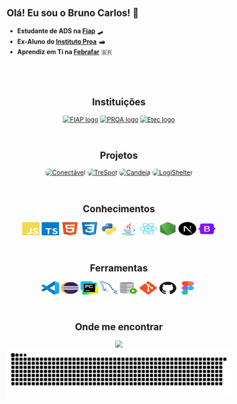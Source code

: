 ## Olá! Eu sou o Bruno Carlos! 🦕

- **Estudante de ADS na [Fiap](https://www.fiap.com.br/)** 🛹
- **Ex-Aluno do [Instituto Proa](https://www.proa.org.br/)** 🛥️
- **Aprendiz em Ti na [Febrafar](https://febrafar.com.br/)** 🇧🇷

<div align="center"><br>
  
  <br><h2>Instituições</h2>
  <p>
    <a href="https://www.fiap.com.br/" target="_blank"><img src="https://media.licdn.com/dms/image/v2/C4D0BAQFGUHRJ26bFDw/company-logo_200_200/company-logo_200_200/0/1631312349936?e=2147483647&v=beta&t=2cxZo7IPlpqVmRsvk_tS2TYDHSqh8Q3SlFYcLW9nlVc" alt="FIAP logo" height="75px"></a>
    <a href="https://www.proa.org.br/" target="_blank"><img src="https://encrypted-tbn0.gstatic.com/images?q=tbn:ANd9GcQTxwNgcvkCreI-2eDl6Ezt_95qBFHJQhRCSQ&s" alt="PROA logo" height="75px"></a>
    <a href="https://www.cps.sp.gov.br/etec/" target="_blank"><img src="https://encrypted-tbn0.gstatic.com/images?q=tbn:ANd9GcR2wPtBhEdhCSqpegKRteWba128Yg_KWuY5pA&s" alt="Etec logo" height="75px"></a>
  </p>

  <br><h2>Projetos</h2>
  <p>
    <a href="https://qrcc.me/se0jqj19eeka" target="_blank"><img src="https://avatars.githubusercontent.com/u/168479235?s=400&u=2ec8bf7963b23ae01f26c6c44f35d67b05ed856b&v=4" alt="Conectável" height="75" style="border-radius: 25px;"></a>
    <a href="https://github.com/TrenSpot" target="_blank"><img src="https://avatars.githubusercontent.com/u/181512128?s=200&v=4" alt="TreSpot" height="75" style="border-radius: 25px;"></a>
    <a href="https://github.com/Candeia3" target="_blank"><img src="https://avatars.githubusercontent.com/u/188801138?s=200&v=4" alt="Candeia" height="75" style="border-radius: 25px;"></a>
    <a href="https://github.com/LogiShelter" target="_blank"><img src="https://avatars.githubusercontent.com/u/213550558?s=200&v=4" alt="LogiShelter" height="75" style="border-radius: 25px;"></a>
  </p>

  <br><h2>Conhecimentos</h2>
  <p>
    <img align="center" alt="Bruno-JS" height="30" width="40" src="https://raw.githubusercontent.com/devicons/devicon/master/icons/javascript/javascript-plain.svg"/>
    <img align="center" alt="Bruno-TS" height="30" width="40" src="https://raw.githubusercontent.com/devicons/devicon/ca28c779441053191ff11710fe24a9e6c23690d6/icons/typescript/typescript-original.svg"/>
    <img align="center" alt="Bruno-HTML" height="30" width="40" src="https://raw.githubusercontent.com/devicons/devicon/master/icons/html5/html5-original.svg"/>
    <img align="center" alt="Bruno-CSS" height="30" width="40" src="https://raw.githubusercontent.com/devicons/devicon/master/icons/css3/css3-original.svg"/>
    <img align="center" alt="Bruno-Python" height="30" width="40"  src="https://raw.githubusercontent.com/devicons/devicon/master/icons/python/python-original.svg"/>
    <img align="center" alt="Bruno-Java" height="30" width="40"  src="https://raw.githubusercontent.com/devicons/devicon/master/icons/java/java-original.svg"/>
    <img align="center" alt="Bruno-React" height="30" width="40" src="https://raw.githubusercontent.com/devicons/devicon/master/icons/react/react-original.svg"/>
    <img align="center" alt="Bruno-NodeJS" height="30" width="40" src="https://raw.githubusercontent.com/devicons/devicon/ca28c779441053191ff11710fe24a9e6c23690d6/icons/nodejs/nodejs-original.svg"/>
    <img align="center" alt="Bruno-NextJS" height="30" width="40"  src="https://raw.githubusercontent.com/devicons/devicon/ca28c779441053191ff11710fe24a9e6c23690d6/icons/nextjs/nextjs-original.svg"/>
    <img align="center" alt="Bruno-Bootstrap" height="30" width="40"  src="https://raw.githubusercontent.com/devicons/devicon/master/icons/bootstrap/bootstrap-original.svg"/>
  </p>
  <br><h2>Ferramentas</h2>
  <p>
    <img align="center" alt="Bruno-visualstudiocode" height="30" width="40"  src="https://raw.githubusercontent.com/devicons/devicon/master/icons/vscode/vscode-original.svg"/>
    <img align="center" alt="Bruno-eclipse" height="30" width="40"  src="https://raw.githubusercontent.com/devicons/devicon/master/icons/eclipse/eclipse-original.svg"/>
    <img align="center" alt="Bruno-PyCharm" height="30" width="40"  src="https://raw.githubusercontent.com/devicons/devicon/master/icons/pycharm/pycharm-original.svg"/>
    <img align="center" alt="Bruno-MySQL" height="30" width="40" src="https://raw.githubusercontent.com/devicons/devicon/master/icons/mysql/mysql-original.svg"/>  
    <img align="center" alt="Bruno-SQLDeveloper" height="30" width="40" src="https://raw.githubusercontent.com/devicons/devicon/ca28c779441053191ff11710fe24a9e6c23690d6/icons/sqldeveloper/sqldeveloper-original.svg"/>
    <img align="center" alt="Bruno-Git" height="30" width="40" src="https://raw.githubusercontent.com/devicons/devicon/ca28c779441053191ff11710fe24a9e6c23690d6/icons/git/git-original.svg"/>
    <img align="center" alt="Bruno-GitHub" height="30" width="40" src="https://raw.githubusercontent.com/devicons/devicon/ca28c779441053191ff11710fe24a9e6c23690d6/icons/github/github-original.svg"/>
    <img align="center" alt="Bruno-Figma" height="30" width="40"  src="https://raw.githubusercontent.com/devicons/devicon/master/icons/figma/figma-original.svg"/>
  </p>

  <br><h2>Onde me encontrar</h2>
  <div>
    <a href="https://www.linkedin.com/in/bruno-carlos-soares" target="_blank"><img src="https://img.shields.io/badge/-LinkedIn-%230077B5?style=for-the-badge&logo=linkedin&logoColor=white" target="_blank"></a>
  </div>
  <picture align="center">
    <source media="(prefers-color-scheme: dark)" srcset="https://raw.githubusercontent.com/FaaF-Eng/FaaF-Eng/output/github-contribution-grid-snake-dark.svg">
    <source media="(prefers-color-scheme: light)" srcset="https://raw.githubusercontent.com/FaaF-Eng/FaaF-Eng/output/github-contribution-grid-snake-dark.svg">
    <img align="center" alt="github contribution grid snake animation" src="https://raw.githubusercontent.com/FaaF-Eng/FaaF-Eng/output/github-contribution-grid-snake.svg">
  </picture>
</div>
